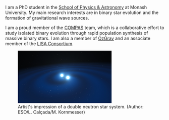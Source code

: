 I am a PhD student in the [School of Physics & Astronomy](https://www.monash.edu/science/schools/physics) at Monash University. My main research interests are in binary star evolution and the formation of gravitational wave sources.

I am a proud member of the [COMPAS](https://compas.science/) team, which is a collaborative effort to study isolated binary evolution through rapid population synthesis of massive binary stars. I am also a member of [OzGrav](https://www.ozgrav.org/) and an associate member of the [LISA Consortium](https://www.elisascience.org/).

<figure>
  <img src="/images/binary-neutron-star.jpg" alt="binary-neutron-star" style="width:70%">
  <figcaption>Artist's impression of a double neutron star system. (Author: ESO/L. Calçada/M. Kornmesser)</figcaption>
</figure> 